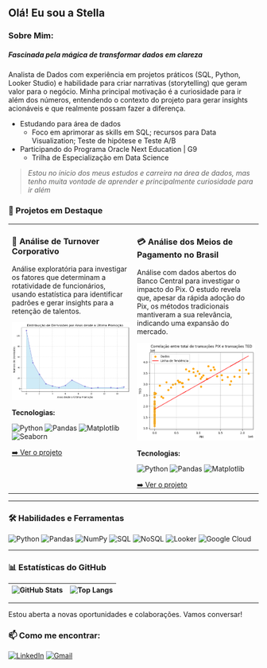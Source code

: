 ## Olá! Eu sou a Stella

### Sobre Mim:

##### *Fascinada pela mágica de transformar dados em clareza*

Analista de Dados com experiência em projetos práticos (SQL, Python, Looker Studio) e habilidade para criar narrativas (storytelling) que geram valor para o negócio. Minha principal motivação é a curiosidade para ir além dos números, entendendo o contexto do projeto para gerar insights acionáveis e que realmente possam fazer a diferença.

- Estudando para área de dados
  - Foco em aprimorar as skills em SQL; recursos para Data Visualization; Teste de hipótese e Teste A/B
- Participando do Programa Oracle Next Education | G9
  - Trilha de Especialização em Data Science

> *Estou no ínicio dos meus estudos e carreira na área de dados, mas tenho muita vontade de aprender e principalmente curiosidade para ir além*



### 🚀 Projetos em Destaque

<table>
  <tr>
    <td width="50%" valign="top">
      <h3>🏢 Análise de Turnover Corporativo</h3>
      <p>Análise exploratória para investigar os fatores que determinam a rotatividade de funcionários, usando estatística para identificar padrões e gerar insights para a retenção de talentos.</p>
      <img src="https://raw.githubusercontent.com/sfer26/BOOTCAMP_SOULCODE_AN-DADOS/main/Analise_Turnover-Corporativo/images/distribuicao_demissoes-por-anos_desde-a-ultima-promo.png" alt="Gráfico da Análise de Turnover" width="100%">
      <p><strong>Tecnologias:</strong></p>
      <p>
        <img src="https://img.shields.io/badge/Python-3776AB?style=for-the-badge&logo=python&logoColor=white" alt="Python">
        <img src="https://img.shields.io/badge/Pandas-150458?style=for-the-badge&logo=pandas&logoColor=white" alt="Pandas">
        <img src="https://img.shields.io/badge/Matplotlib-313131?style=for-the-badge&logo=matplotlib&logoColor=white" alt="Matplotlib">
        <img src="https://img.shields.io/badge/Seaborn-3776AB?style=for-the-badge&logo=seaborn&logoColor=white" alt="Seaborn">
      </p>
      <a href="https://github.com/sfer26/BOOTCAMP_SOULCODE_AN-DADOS/tree/main/Analise_Turnover-Corporativo">➡️ Ver o projeto</a>
    </td>
    <td width="50%" valign="top">
  <h3>💳 Análise dos Meios de Pagamento no Brasil</h3>
  <p>Análise com dados abertos do Banco Central para investigar o impacto do Pix. O estudo revela que, apesar da rápida adoção do Pix, os métodos tradicionais mantiveram a sua relevância, indicando uma expansão do mercado.</p>
  
  <img src="https://raw.githubusercontent.com/sfer26/BOOTCAMP_SOULCODE_AN-DADOS/main/Analise-Pagamentos-BR/images/correlacao_totalPIX-TED.png" alt="Gráfico de Correlação PIX e TED" width="100%">
  
  <p><strong>Tecnologias:</strong></p>
  <p>
    <img src="https://img.shields.io/badge/Python-3776AB?style=for-the-badge&logo=python&logoColor=white" alt="Python">
    <img src="https://img.shields.io/badge/Pandas-150458?style=for-the-badge&logo=pandas&logoColor=white" alt="Pandas">
    <img src="https://img.shields.io/badge/Matplotlib-313131?style=for-the-badge&logo=matplotlib&logoColor=white" alt="Matplotlib">
  </p>
  <a href="https://github.com/sfer26/BOOTCAMP_SOULCODE_AN-DADOS/tree/main/Analise-Pagamentos-BR">➡️ Ver o projeto</a>
</td>
  </tr>
</table>

---

### 🛠️ Habilidades e Ferramentas

![Python](https://img.shields.io/badge/Python-3776AB?style=for-the-badge&logo=python&logoColor=white)
![Pandas](https://img.shields.io/badge/Pandas-150458?style=for-the-badge&logo=pandas&logoColor=white)
![NumPy](https://img.shields.io/badge/NumPy-013243?style=for-the-badge&logo=numpy&logoColor=white)
![SQL](https://img.shields.io/badge/SQL-4479A1?style=for-the-badge&logo=mysql&logoColor=white)
![NoSQL](https://img.shields.io/badge/NoSQL-4EA94B?style=for-the-badge&logo=mongodb&logoColor=white)
![Looker](https://img.shields.io/badge/Looker-4285F4?style=for-the-badge&logo=looker&logoColor=white)
![Google Cloud](https://img.shields.io/badge/Google_Cloud-4285F4?style=for-the-badge&logo=google-cloud&logoColor=white)

---

### 📊 Estatísticas do GitHub

| ![GitHub Stats](https://github-readme-stats.vercel.app/api?username=sfer26&show_icons=true&theme=radical&card_width=400) | ![Top Langs](https://github-readme-stats.vercel.app/api/top-langs/?username=sfer26&layout=compact&theme=radical&card_width=400) |
|---|---|

---

Estou aberta a novas oportunidades e colaborações. Vamos conversar!

### 📫 Como me encontrar:
[![LinkedIn](https://img.shields.io/badge/LinkedIn-0077B5?style=for-the-badge&logo=linkedin&logoColor=white)](https://www.linkedin.com/in/stellafern/)
[![Gmail](https://img.shields.io/badge/Gmail-D14836?style=for-the-badge&logo=gmail&logoColor=white)](mailto:sdib2626@gmail.com)

